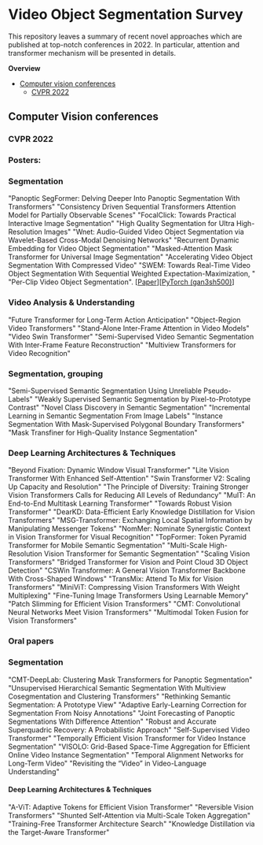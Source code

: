 
# Video Object Segmentation Survey

This repository leaves a summary of recent novel approaches which are published at top-notch conferences in 2022. In particular, attention and transformer mechanism will be presented in details. 

**Overview**
- [Computer vision conferences](#computer-vision-conferences)
	- [CVPR 2022](#cvpr-2022)

## Computer Vision conferences
### CVPR 2022
### Posters:
### Segmentation	
"Panoptic SegFormer: Delving Deeper Into Panoptic Segmentation With Transformers"
"Consistency Driven Sequential Transformers Attention Model for Partially Observable Scenes"
"FocalClick: Towards Practical Interactive Image Segmentation"
"High Quality Segmentation for Ultra High-Resolution Images"
"Wnet: Audio-Guided Video Object Segmentation via Wavelet-Based Cross-Modal Denoising Networks"
"Recurrent Dynamic Embedding for Video Object Segmentation"
"Masked-Attention Mask Transformer for Universal Image Segmentation"
"Accelerating Video Object Segmentation With Compressed Video"
"SWEM: Towards Real-Time Video Object Segmentation With Sequential Weighted Expectation-Maximization, "
"Per-Clip Video Object Segmentation". [[Paper](https://openaccess.thecvf.com/content/CVPR2022/papers/Lin_SWEM_Towards_Real-Time_Video_Object_Segmentation_With_Sequential_Weighted_Expectation-Maximization_CVPR_2022_paper.pdf)][[PyTorch (gan3sh500)](https://github.com)]
		
### Video Analysis & Understanding	
"Future Transformer for Long-Term Action Anticipation"
"Object-Region Video Transformers"
"Stand-Alone Inter-Frame Attention in Video Models"
"Video Swin Transformer"
"Semi-Supervised Video Semantic Segmentation With Inter-Frame Feature Reconstruction"
"Multiview Transformers for Video Recognition"
		
### Segmentation, grouping	
"Semi-Supervised Semantic Segmentation Using Unreliable Pseudo-Labels"
"Weakly Supervised Semantic Segmentation by Pixel-to-Prototype Contrast"
"Novel Class Discovery in Semantic Segmentation"
"Incremental Learning in Semantic Segmentation From Image Labels"
"Instance Segmentation With Mask-Supervised Polygonal Boundary Transformers"
"Mask Transfiner for High-Quality Instance Segmentation"
		
### Deep Learning Architectures & Techniques	
"Beyond Fixation: Dynamic Window Visual Transformer"
"Lite Vision Transformer With Enhanced Self-Attention"
"Swin Transformer V2: Scaling Up Capacity and Resolution"
"The Principle of Diversity: Training Stronger Vision Transformers Calls for Reducing All Levels of Redundancy"
"MulT: An End-to-End Multitask Learning Transformer"
"Towards Robust Vision Transformer"
"DearKD: Data-Efficient Early Knowledge Distillation for Vision Transformers"
"MSG-Transformer: Exchanging Local Spatial Information by Manipulating Messenger Tokens"
"NomMer: Nominate Synergistic Context in Vision Transformer for Visual Recognition"
"TopFormer: Token Pyramid Transformer for Mobile Semantic Segmentation"
"Multi-Scale High-Resolution Vision Transformer for Semantic Segmentation"
"Scaling Vision Transformers"
"Bridged Transformer for Vision and Point Cloud 3D Object Detection"
"CSWin Transformer: A General Vision Transformer Backbone With Cross-Shaped Windows"
"TransMix: Attend To Mix for Vision Transformers"
"MiniViT: Compressing Vision Transformers With Weight Multiplexing"
"Fine-Tuning Image Transformers Using Learnable Memory"
"Patch Slimming for Efficient Vision Transformers"
"CMT: Convolutional Neural Networks Meet Vision Transformers"
"Multimodal Token Fusion for Vision Transformers"

### Oral papers
### Segmentation	
"CMT-DeepLab: Clustering Mask Transformers for Panoptic Segmentation"
"Unsupervised Hierarchical Semantic Segmentation With Multiview Cosegmentation and Clustering Transformers"
"Rethinking Semantic Segmentation: A Prototype View"
"Adaptive Early-Learning Correction for Segmentation From Noisy Annotations"
"Joint Forecasting of Panoptic Segmentations With Difference Attention"
"Robust and Accurate Superquadric Recovery: A Probabilistic Approach"
"Self-Supervised Video Transformer"
"Temporally Efficient Vision Transformer for Video Instance Segmentation"
"VISOLO: Grid-Based Space-Time Aggregation for Efficient Online Video Instance Segmentation"
"Temporal Alignment Networks for Long-Term Video"
"Revisiting the “Video” in Video-Language Understanding"

#### Deep Learning Architectures & Techniques	
"A-ViT: Adaptive Tokens for Efficient Vision Transformer"
"Reversible Vision Transformers"
"Shunted Self-Attention via Multi-Scale Token Aggregation"
"Training-Free Transformer Architecture Search"
"Knowledge Distillation via the Target-Aware Transformer"
